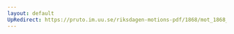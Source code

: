 ```yaml
---
layout: default
UpRedirect: https://pruto.im.uu.se/riksdagen-motions-pdf/1868/mot_1868__ak__4/mot_1868__ak__4-001.pdf
---
```

